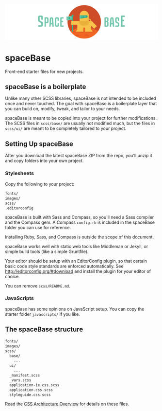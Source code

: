 ![](docs/images/logo.jpg)

# spaceBase

Front-end starter files for new projects.

## spaceBase is a boilerplate

Unlike many other SCSS libraries, spaceBase is not intended to be included once and never touched. The goal with spaceBase is a boilerplate layer that you can build on, modify, tweak, and tailor to your needs.

spaceBase is meant to be copied into your project for further modifications. The SCSS files in `scss/base/` are usually not modified much, but the files in `scss/ui/` are meant to be completely tailored to your project.

## Setting Up spaceBase

After you download the latest spaceBase ZIP from the repo, you'll unzip it and copy folders into your own project.

### Stylesheets

Copy the following to your project:

```
fonts/
images/
scss/
.editorconfig
```

spaceBase is built with Sass and Compass, so you'll need a Sass compiler and the Compass gem. A Compass `config.rb` is included in the spaceBase folder you can use for reference.

Installing Ruby, Sass, and Compass is outside the scope of this document.

spaceBase works well with static web tools like Middleman or Jekyll, or simple build tools (like a simple Gruntfile).

Your editor should be setup with an EditorConfig plugin, so that certain basic code style standards are enforced automatically. See http://editorconfig.org/#download and install the plugin for your editor of choice.

You can remove `scss/README.md`.

### JavaScripts

spaceBase has some opinions on JavaScript setup. You can copy the starter folder `javascripts/` if you like.


## The spaceBase structure

```
fonts/
images/
scss/
  base/
    ...
  ui/
    ...
  _manifest.scss
  _vars.scss
  application-ie.css.scss
  application.css.scss
  styleguide.css.scss
```

Read the [CSS Architecture Overview](scss/README.md) for details on these files.
